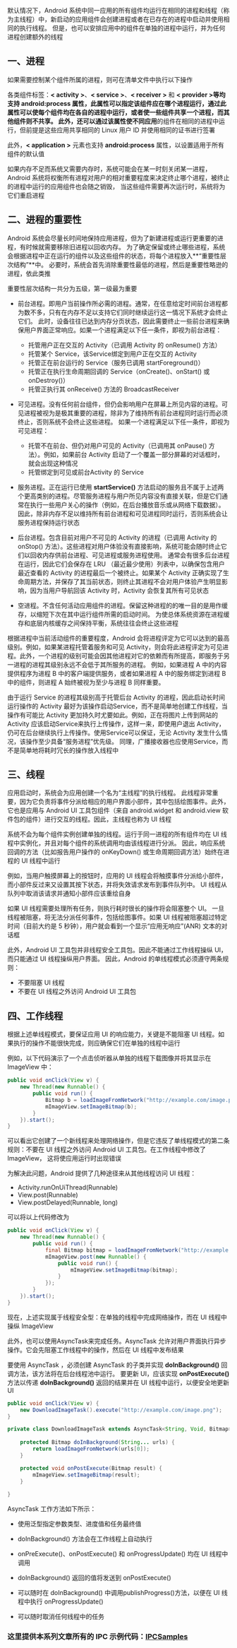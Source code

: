 默认情况下，Android 系统中同一应用的所有组件均运行在相同的进程和线程（称为主线程）中，新启动的应用组件会创建进程或者在已存在的进程中启动并使用相同的执行线程。 但是，也可以安排应用中的组件在单独的进程中运行，并为任何进程创建额外的线程

## **一、进程**
如果需要控制某个组件所属的进程，则可在清单文件中执行以下操作

各类组件标签：**< activity >**、**< service >**、**< receiver >** 和 **< provider >**等均支持 **android:process** 属性，此属性可以指定该组件应在哪个进程运行，通过此属性可以使每个组件均在各自的进程中运行，或者使一些组件共享一个进程，而其他组件则不共享。 此外，还可以通过该属性使**不同应用**的组件在相同的进程中运行，但前提是这些应用共享相同的 Linux 用户 ID 并使用相同的证书进行签署

此外，**< application >** 元素也支持 **android:process** 属性，以设置适用于所有组件的默认值

如果内存不足而系统又需要内存时，系统可能会在某一时刻关闭某一进程，Android 系统将权衡所有进程对用户的相对重要程度来决定终止哪个进程，被终止的进程中运行的应用组件也会随之销毁， 当这些组件需要再次运行时，系统将为它们重启进程

## **二、进程的重要性**
Android 系统会尽量长时间地保持应用进程，但为了新建进程或运行更重要的进程，有时候就需要移除旧进程以回收内存。 为了确定保留或终止哪些进程，系统会根据进程中正在运行的组件以及这些组件的状态，将每个进程放入**“重要性层次结构”**中。 必要时，系统会首先消除重要性最低的进程，然后是重要性略逊的进程，依此类推

重要性层次结构一共分为五级，第一级最为重要

- 前台进程。即用户当前操作所必需的进程。通常，在任意给定时间前台进程都为数不多，只有在内存不足以支持它们同时继续运行这一情况下系统才会终止它们。 此时，设备往往已达到内存分页状态，因此需要终止一些前台进程来确保用户界面正常响应。如果一个进程满足以下任一条件，即视为前台进程：
  - 托管用户正在交互的 Activity（已调用 Activity 的 onResume() 方法）
  - 托管某个 Service，该Service绑定到用户正在交互的 Activity
  - 托管正在前台运行的 Service（服务已调用 startForeground()）
  - 托管正在执行生命周期回调的 Service（onCreate()、onStart() 或 onDestroy()）
  - 托管正执行其 onReceive() 方法的 BroadcastReceiver

- 可见进程。没有任何前台组件，但仍会影响用户在屏幕上所见内容的进程。可见进程被视为是极其重要的进程，除非为了维持所有前台进程同时运行而必须终止，否则系统不会终止这些进程。 如果一个进程满足以下任一条件，即视为可见进程：
  - 托管不在前台、但仍对用户可见的 Activity（已调用其 onPause() 方法）。例如，如果前台 Activity 启动了一个覆盖一部分屏幕的对话框时，就会出现这种情况
  - 托管绑定到可见或前台Activity 的 Service

- 服务进程。正在运行已使用 **startService()** 方法启动的服务且不属于上述两个更高类别的进程。尽管服务进程与用户所见内容没有直接关联，但是它们通常在执行一些用户关心的操作（例如，在后台播放音乐或从网络下载数据）。因此，除非内存不足以维持所有前台进程和可见进程同时运行，否则系统会让服务进程保持运行状态

- 后台进程。包含目前对用户不可见的 Activity 的进程（已调用 Activity 的 onStop() 方法）。这些进程对用户体验没有直接影响，系统可能会随时终止它们以回收内存供前台进程、可见进程或服务进程使用。 通常会有很多后台进程在运行，因此它们会保存在 LRU （最近最少使用）列表中，以确保包含用户最近查看的 Activity 的进程最后一个被终止。如果某个 Activity 正确实现了生命周期方法，并保存了其当前状态，则终止其进程不会对用户体验产生明显影响，因为当用户导航回该 Activity 时，Activity 会恢复其所有可见状态

- 空进程。不含任何活动应用组件的进程。保留这种进程的的唯一目的是用作缓存，以缩短下次在其中运行组件所需的启动时间。 为使总体系统资源在进程缓存和底层内核缓存之间保持平衡，系统往往会终止这些进程

根据进程中当前活动组件的重要程度，Android 会将进程评定为它可以达到的最高级别。例如，如果某进程托管着服务和可见 Activity，则会将此进程评定为可见进程。此外，一个进程的级别可能会因其他进程对它的依赖而有所提高，即服务于另一进程的进程其级别永远不会低于其所服务的进程。 例如，如果进程 A 中的内容提供程序为进程 B 中的客户端提供服务，或者如果进程 A 中的服务绑定到进程 B 中的组件，则进程 A 始终被视为至少与进程 B 同样重要。

由于运行 Service 的进程其级别高于托管后台 Activity 的进程，因此启动长时间运行操作的 Activity 最好为该操作启动Service，而不是简单地创建工作线程，当操作有可能比 Activity 更加持久时尤要如此。例如，正在将图片上传到网站的 Activity 应该启动Service来执行上传操作，这样一来，即使用户退出 Activity，仍可在后台继续执行上传操作。使用Service可以保证，无论 Activity 发生什么情况，该操作至少具备“服务进程”优先级。 同理，广播接收器也应使用Service，而不是简单地将耗时冗长的操作放入线程中

## **三、线程**
应用启动时，系统会为应用创建一个名为“主线程”的执行线程。 此线程非常重要，因为它负责将事件分派给相应的用户界面小部件，其中包括绘图事件。此外，它也是应用与 Android UI 工具包组件（来自 android.widget 和 android.view 软件包的组件）进行交互的线程。因此，主线程也称为 UI 线程

系统不会为每个组件实例创建单独的线程。运行于同一进程的所有组件均在 UI 线程中实例化，并且对每个组件的系统调用均由该线程进行分派。 因此，响应系统回调的方法（比如报告用户操作的 onKeyDown() 或生命周期回调方法）始终在进程的 UI 线程中运行

例如，当用户触摸屏幕上的按钮时，应用的 UI 线程会将触摸事件分派给小部件，而小部件反过来又设置其按下状态，并将失效请求发布到事件队列中。 UI 线程从队列中取消该请求并通知小部件应该重绘自身

如果 UI 线程需要处理所有任务，则执行耗时很长的操作将会阻塞整个 UI。 一旦线程被阻塞，将无法分派任何事件，包括绘图事件。如果 UI 线程被阻塞超过特定时间（目前大约是 5 秒钟），用户就会看到一个显示“应用无响应”(ANR) 文本的对话框

此外，Android UI 工具包并非线程安全工具包。因此不能通过工作线程操纵 UI，而只能通过 UI 线程操纵用户界面。 因此，Android 的单线程模式必须遵守两条规则：

 - 不要阻塞 UI 线程
 - 不要在 UI 线程之外访问 Android UI 工具包

## **四、工作线程**
根据上述单线程模式，要保证应用 UI 的响应能力，关键是不能阻塞 UI 线程。如果执行的操作不能很快完成，则应确保它们在单独的线程中运行

例如，以下代码演示了一个点击侦听器从单独的线程下载图像并将其显示在 ImageView 中：

```java
public void onClick(View v) {
    new Thread(new Runnable() {
        public void run() {
            Bitmap b = loadImageFromNetwork("http://example.com/image.png");
            mImageView.setImageBitmap(b);
        }
    }).start();
}
```
可以看出它创建了一个新线程来处理网络操作，但是它违反了单线程模式的第二条规则：不要在 UI 线程之外访问 Android UI 工具包。在工作线程中修改了 ImageView， 这将使应用运行时出现错误

为解决此问题，Android 提供了几种途径来从其他线程访问 UI 线程：

 - Activity.runOnUiThread(Runnable)
 - View.post(Runnable)
 - View.postDelayed(Runnable, long)

可以将以上代码修改为

```java
public void onClick(View v) {
    new Thread(new Runnable() {
        public void run() {
            final Bitmap bitmap = loadImageFromNetwork("http://example.com/image.png");
            mImageView.post(new Runnable() {
                public void run() {
                    mImageView.setImageBitmap(bitmap);
                }
            });
        }
    }).start();
}
```
现在，上述实现属于线程安全型：在单独的线程中完成网络操作，而在 UI 线程中操纵 ImageView

此外，也可以使用AsyncTask来完成任务。AsyncTask 允许对用户界面执行异步操作。它会先阻塞工作线程中的操作，然后在 UI 线程中发布结果

要使用 AsyncTask ，必须创建 AsyncTask 的子类并实现 **doInBackground()** 回调方法，该方法将在后台线程池中运行。 要更新 UI，应该实现 **onPostExecute()** 方法以传递 **doInBackground()** 返回的结果并在 UI 线程中运行，以便安全地更新 UI

```java
public void onClick(View v) {
    new DownloadImageTask().execute("http://example.com/image.png");
}

private class DownloadImageTask extends AsyncTask<String, Void, Bitmap> {
 
    protected Bitmap doInBackground(String... urls) {
        return loadImageFromNetwork(urls[0]);
    }

    protected void onPostExecute(Bitmap result) {
        mImageView.setImageBitmap(result);
    }
	
}
```

AsyncTask 工作方法如下所示：

 - 使用泛型指定参数类型、进度值和任务最终值

 - doInBackground() 方法会在工作线程上自动执行

 - onPreExecute()、onPostExecute() 和 onProgressUpdate() 均在 UI 线程中调用

 - doInBackground() 返回的值将发送到 onPostExecute()

 - 可以随时在 doInBackground() 中调用publishProgress()方法，以便在 UI 线程中执行 onProgressUpdate()

 - 可以随时取消任何线程中的任务

   

### **这里提供本系列文章所有的 IPC 示例代码：[IPCSamples](https://github.com/leavesC/IPCSamples)**

